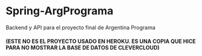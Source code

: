 # Spring-ArgPrograma
Backend y API para el proyecto final de Argentina Programa

#### (ESTE NO ES EL PROYECTO USADO EN HEROKU. ES UNA COPIA QUE HICE PARA NO MOSTRAR LA BASE DE DATOS DE CLEVERCLOUD)

